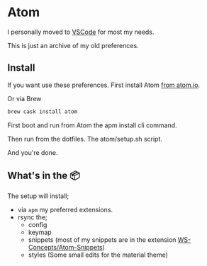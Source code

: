# Atom

I personally moved to [VSCode](../vscode/README.md) for most my needs.

This is just an archive of my old preferences.

## Install

If you want use these preferences.
First install Atom [from atom.io](https://atom.io/).

Or via Brew

```bash
brew cask install atom
```

First boot and run from Atom the apm install cli command.

Then run from the dotfiles.
The atom/setup.sh script.

And you're done.

## What's in the 📦

The setup will install;
* via `apm` my preferred extensions.
* rsync the;
  * config
  * keymap
  * snippets
  (most of my snippets are in the extension [WS-Concepts/Atom-Snippets](https://github.com/WS-Concepts/Atom-Snippets))
  * styles
  (Some small edits for the material theme)

